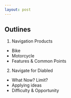 ```yaml
---
layout: post
---
```


## Outlines

1. Navigation Products
  * Bike
  * Motorcycle
  * Features & Common Points

2. Navigate for Diabled
  * What Now? Limit?
  * Applying ideas
  * Difficulty & Opportunity

<!--
1. 導航產品簡介
  * 單車
  * 機車
  * 比較特徵（共通點、優缺）
2. 應用情境（予輪椅使用者）
  * 學習、應用.
  * 現況、限制!
  * 輪走族經驗?
-->
  
<!--
1.產品介紹
2.共通點、特徵比較
3.優缺比較
4.應用在輪椅使用者?
- 可學習與應用處
- 限制、現況(各產品使用現況、聲量)
- 經驗分享-->
